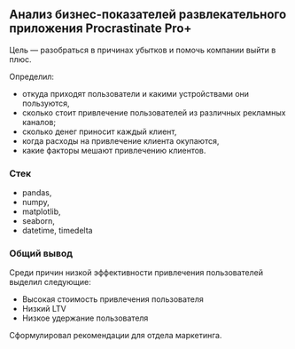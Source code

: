 ## Анализ бизнеc-показателей развлекательного приложения Procrastinate Pro+</b>
    
Цель — разобраться в причинах убытков и помочь компании выйти в плюс. 
 
Определил:
    <ul>
        <li>откуда приходят пользователи и какими устройствами они пользуются,</li>
        <li>сколько стоит привлечение пользователей из различных рекламных каналов;</li>
        <li>сколько денег приносит каждый клиент,</li>
        <li>когда расходы на привлечение клиента окупаются,</li>
        <li>какие факторы мешают привлечению клиентов.  </li>
    </ul>    

### Стек
<ul>
        <li>pandas,</li>
        <li>numpy,</li>
        <li>matplotlib,</li>
        <li>seaborn,</li>
        <li>datetime, timedelta</li>
    </ul>    

### Общий вывод
Среди причин низкой эффективности привлечения пользователей выделил следующие:
    <ul>
    <li>Высокая стоимость привлечения пользователя</li> 
    <li>Низкий LTV</li>
    <li>Низкое удержание пользователя</li>
</ul>

Сформулировал рекомендации для отдела маркетинга.

